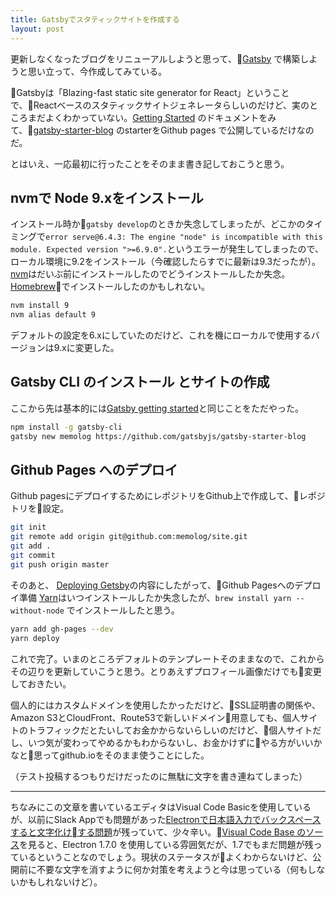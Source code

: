 ```yaml
---
title: Gatsbyでスタティックサイトを作成する
layout: post
---
```

更新しなくなったブログをリニューアルしようと思って、[Gatsby](https://www.gatsbyjs.org) で構築しようと思い立って、今作成してみている。
<!-- more -->
Gatsbyは「Blazing-fast static site generator for React」ということで、Reactベースのスタティックサイトジェネレータらしいのだけど、実のところまだよくわかっていない。[Getting Started](https://www.gatsbyjs.org/docs/) のドキュメントをみて、[gatsby-starter-blog](https://github.com/gatsbyjs/gatsby-starter-blog) のstarterをGithub pages で公開しているだけなのだ。

とはいえ、一応最初に行ったことをそのまま書き記しておこうと思う。

## nvmで Node 9.xをインストール
インストール時か`gatsby develop`のときか失念してしまったが、どこかのタイミングで`error serve@6.4.3: The engine "node" is incompatible with this module. Expected version ">=6.9.0".`というエラーが発生してしまったので、ローカル環境に9.2をインストール（今確認したらすでに最新は9.3だったが）。[nvm](https://github.com/creationix/nvm)はだいぶ前にインストールしたのでどうインストールしたか失念。[Homebrew](https://brew.sh/)でインストールしたのかもしれない。

```bash
nvm install 9
nvm alias default 9
```

デフォルトの設定を6.xにしていたのだけど、これを機にローカルで使用するバージョンは9.xに変更した。

## Gatsby CLI のインストール とサイトの作成
ここから先は基本的には[Gatsby getting started](https://www.gatsbyjs.org/docs/)と同じことをただやった。

```bash
npm install -g gatsby-cli
gatsby new memolog https://github.com/gatsbyjs/gatsby-starter-blog
```

## Github Pages へのデプロイ
Github pagesにデプロイするためにレポジトリをGithub上で作成して、レポジトリを設定。

```bash
git init
git remote add origin git@github.com:memolog/site.git
git add .
git commit
git push origin master
```

そのあと、 [Deploying Getsby](https://www.gatsbyjs.org/docs/deploy-gatsby/#github-pages)の内容にしたがって、Github Pagesへのデプロイ準備
[Yarn](https://yarnpkg.com/docs/install)はいつインストールしたか失念したが、`brew install yarn --without-node` でインストールしたと思う。

```bash
yarn add gh-pages --dev
yarn deploy
```

これで完了。いまのところデフォルトのテンプレートそのままなので、これからその辺りを更新していこうと思う。とりあえずプロフィール画像だけでも変更しておきたい。

個人的にはカスタムドメインを使用したかっただけど、SSL証明書の関係や、Amazon S3とCloudFront、Route53で新しいドメイン用意しても、個人サイトのトラフィックだとたいしてお金かからないらしいのだけど、個人サイトだし、いつ気が変わってやめるかもわからないし、お金かけずにやる方がいいかなと思ってgithub.ioをそのまま使うことにした。

（テスト投稿するつもりだけだったのに無駄に文字を書き連ねてしまった）

----

ちなみにこの文章を書いているエディタはVisual Code Basicを使用しているが、以前にSlack Appでも問題があった[Electronで日本語入力でバックスペースすると文字化けする問題](https://github.com/electron/electron/issues/9173)が残っていて、少々辛い。[Visual Code Base のソース](https://github.com/Microsoft/vscode/blob/master/package.json)を見ると、Electron 1.7.0 を使用している雰囲気だが、1.7でもまだ問題が残っているということなのでしょう。現状のステータスがよくわからないけど、公開前に不要な文字を消すように何か対策を考えようと今は思っている（何もしないかもしれないけど）。


